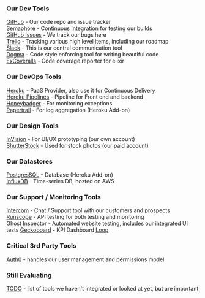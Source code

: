 ### Our Dev Tools

[GitHub](https://github.com/Brightergy) - Our code repo and issue tracker   
[Semaphore](https://semaphoreci.com/) - Continuous Integration for testing our builds  
[GitHub Issues](https://github.com/Brightergy/brighterlink_io/issues) - We track our bugs here  
[Trello](https://trello.com/brightergy2) - Tracking various high level items, including our roadmap   
[Slack](https://brighterlink.slack.com) - This is our central communication tool  
[Dogma](https://github.com/lpil/dogma) - Code style enforcing tool for writing beautiful code  
[ExCoveralls](https://github.com/parroty/excoveralls) - Code coverage reporter for elixir  

### Our DevOps Tools

[Heroku](https://dashboard.heroku.com/) - PaaS Provider, also use it for Continuous Delivery   
[Heroku Pipelines](https://dashboard-preview.heroku.com/pipelines/96c8bda9-9e99-4f94-8605-7ed6cf9c8261) - Pipeline for Front end and backend   
[Honeybadger](https://app.honeybadger.io/projects/47512/faults?q=-is%3Aresolved+-is%3Aignored) - For monitoring exceptions    
[Papertrail](https://papertrailapp.com/systems/brighterlink-api/events?r=656373878381432838-656393487524384768) - For log aggregation (Heroku Add-on)    
### Our Design Tools

[InVision](https://projects.invisionapp.com/d/main#/projects) - For UI/UX prototyping (our own account)   
[ShutterStock](http://www.shutterstock.com) - Used for stock photos (our paid account)   


### Our Datastores

[PostgresSQL](https://postgres.heroku.com/databases) - Database (Heroku Add-on)    
[InfluxDB](https://influxdata.com/) - Time-series DB, hosted on AWS

### Our Support / Monitoring Tools

[Intercom](https://app.intercom.io/a/apps/me33wxbd/activity/mentions) - Chat / Support tool with our customers and prospects    
[Runscope](https://www.runscope.com/radar/to5q0u5gglr4/685aa69d-c7eb-4f39-8060-cd0922b47bc2) - API testing for both testing and monitoring   
[Ghost Inspector](https://app.ghostinspector.com/suites/57617dff5804eaff03caea36) - Automated website testing, includes our integrated UI tests
[Geckoboard](https://brighterlink.geckoboard.com/account/details) - KPI Dashboard [Loop](https://brighterlink.geckoboard.com/loop/777165AF8CFDA675)   

### Critical 3rd Party Tools

[Auth0](https://manage.auth0.com/#/) - handles our user management and permissions model   

### Still Evaluating

[TODO](todo.md) - list of tools we haven't integrated or looked at yet, but are important

